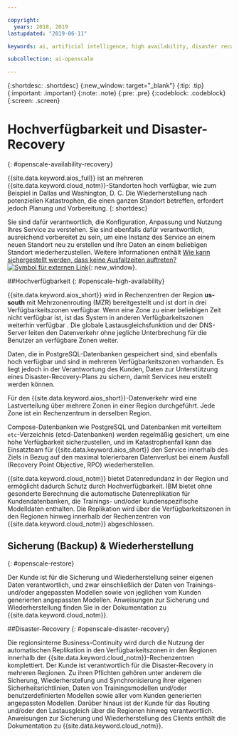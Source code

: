 ```yaml
---

copyright:
  years: 2018, 2019
lastupdated: "2019-06-11"

keywords: ai, artificial intelligence, high availability, disaster recovery, recovery, load-balancing, postgres

subcollection: ai-openscale

---
```


{:shortdesc: .shortdesc}
{:new_window: target="_blank"}
{:tip: .tip}
{:important: .important}
{:note: .note}
{:pre: .pre}
{:codeblock: .codeblock}
{:screen: .screen}

# Hochverfügbarkeit und Disaster-Recovery
{: #openscale-availability-recovery}

{{site.data.keyword.aios_full}} ist an mehreren {{site.data.keyword.cloud_notm}}-Standorten hoch verfügbar, wie zum Beispiel in Dallas und Washington, D. C. Die Wiederherstellung nach potenziellen Katastrophen, die einen ganzen Standort betreffen, erfordert jedoch Planung und Vorbereitung.
{: shortdesc}

Sie sind dafür verantwortlich, die Konfiguration, Anpassung und Nutzung Ihres Service zu verstehen. Sie sind ebenfalls dafür verantwortlich, ausreichend vorbereitet zu sein, um eine Instanz des Service an einem neuen Standort neu zu erstellen und Ihre Daten an einem beliebigen Standort wiederherzustellen. Weitere Informationen enthält [Wie kann sichergestellt werden, dass keine Ausfallzeiten auftreten? ![Symbol für externen Link](../../icons/launch-glyph.svg "Symbol für externen Link")](/docs/overview?topic=overview-zero-downtime#zero-downtime){: new_window}.

##Hochverfügbarkeit 
{: #openscale-high-availability}

{{site.data.keyword.aios_short}} wird in Rechenzentren der Region **us-south** mit Mehrzonenrouting (MZR) bereitgestellt und ist dort in drei Verfügbarkeitszonen verfügbar. Wenn eine Zone zu einer beliebigen Zeit nicht verfügbar ist, ist das System in anderen Verfügbarkeitszonen weiterhin verfügbar . Die globale Lastausgleichsfunktion und der DNS-Server leiten den Datenverkehr ohne jegliche Unterbrechung für die Benutzer an verfügbare Zonen weiter.

Daten, die in PostgreSQL-Datenbanken gespeichert sind, sind ebenfalls hoch verfügbar und sind in mehreren Verfügbarkeitszonen vorhanden. Es liegt jedoch in der Verantwortung des Kunden, Daten zur Unterstützung eines Disaster-Recovery-Plans zu sichern, damit Services neu erstellt werden können.

Für den {{site.data.keyword.aios_short}}-Datenverkehr wird eine Lastverteilung über mehrere Zonen in einer Region durchgeführt. Jede Zone ist ein Rechenzentrum in derselben Region. 

Compose-Datenbanken wie PostgreSQL und Datenbanken mit verteiltem <code>etc</code>-Verzeichnis (etcd-Datenbanken) werden regelmäßig gesichert, um eine hohe Verfügbarkeit sicherzustellen, und im Katastrophenfall kann das Einsatzteam für {{site.data.keyword.aios_short}} den Service innerhalb des Ziels in Bezug auf den maximal tolerierbaren Datenverlust bei einem Ausfall (Recovery Point Objective, RPO) wiederherstellen.
 
{{site.data.keyword.cloud_notm}} bietet Datenredundanz in der Region und ermöglicht dadurch Schutz durch Hochverfügbarkeit. IBM bietet ohne gesonderte Berechnung die automatische Datenreplikation für Kundendatenbanken, die Trainings- und/oder kundenspezifische Modelldaten enthalten. Die Replikation wird über die Verfügbarkeitszonen in den Regionen hinweg innerhalb der Rechenzentren von {{site.data.keyword.cloud_notm}} abgeschlossen.
 
## Sicherung (Backup) & Wiederherstellung
{: #openscale-restore}

Der Kunde ist für die Sicherung und Wiederherstellung seiner eigenen Daten verantwortlich, und zwar einschließlich der Daten von Trainings- und/oder angepassten Modellen sowie von jeglichen vom Kunden generierten angepassten Modellen. Anweisungen zur Sicherung und Wiederherstellung finden Sie in der Dokumentation zu {{site.data.keyword.cloud_notm}}.
 
##Disaster-Recovery
{: #openscale-disaster-recovery}

Die regionsinterne Business-Continuity wird durch die Nutzung der automatischen Replikation in den Verfügbarkeitszonen in den Regionen innerhalb der {{site.data.keyword.cloud_notm}}-Rechenzentren komplettiert. Der Kunde ist verantwortlich für die Disaster-Recovery in mehreren Regionen. Zu ihren Pflichten gehören unter anderem die Sicherung, Wiederherstellung und Synchronisierung ihrer eigenen Sicherheitsrichtlinien, Daten von Trainingsmodellen und/oder benutzerdefinierten Modellen sowie aller vom Kunden generierten angepassten Modellen. Darüber hinaus ist der Kunde für das Routing und/oder den Lastausgleich über die Regionen hinweg verantwortlich. Anweisungen zur Sicherung und Wiederherstellung des Clients enthält die Dokumentation zu {{site.data.keyword.cloud_notm}}.
